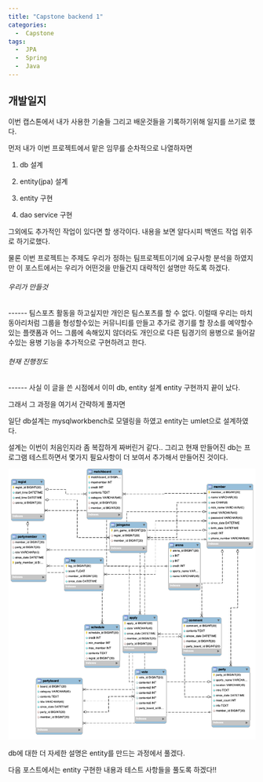 ```yaml
---
title: "Capstone backend 1"
categories:
  -  Capstone
tags:
  -  JPA
  -  Spring
  -  Java
---
```


개발일지
------
이번 캡스톤에서 내가 사용한 기술들 그리고 배운것들을 기록하기위해 일지를 쓰기로 했다.

먼저 내가 이번 프로젝트에서 맡은 임무를 순차적으로 나열하자면

1. db 설계

2. entity(jpa) 설계

3. entity 구현

4. dao service 구현 

그외에도 추가적인 작업이 있다면 할 생각이다. 내용을 보면 알다시피 백엔드 작업 위주로 하기로했다.

물론 이번 프로젝트는 주제도 우리가 정하는 팀프로젝트이기에 요구사항 분석을 하였지만 이 포스트에서는 우리가 어떤것을 만들건지 대략적인 설명만 하도록 하겠다.

<h6>우리가 만들것</h6>
------
팀스포츠 활동을 하고싶지만 개인은 팀스포츠를 할 수 없다. 이럴때 우리는 마치 동아리처럼 그룹을 형성할수있는 커뮤니티를 만들고 추가로 경기를 할 장소를 예약할수있는 플랫폼과 어느 그룹에 속해있지 않더라도 개인으로 다른 팀경기의 용병으로 들어갈수있는 용병 기능을 추가적으로 구현하려고 한다.


<h6>현재 진행정도 </h6>
------
사실 이 글을 쓴 시점에서 이미 db, entity 설계 entity 구현까지 끝이 났다. 

그래서 그 과정을 여기서 간략하게 풀자면

일단 db설계는 mysqlworkbench로 모델링을 하였고 entity는 umlet으로 설계하였다.

설계는 이번이 처음인지라 좀 복잡하게 짜버린거 같다.. 
그리고 현재 만들어진 db는 프로그램 테스트하면서 몇가지 필요사항이 더 보여서 추가해서 만들어진 것이다. 

![db](/assets/images/db.png)

db에 대한 더 자세한 설명은 entity를 만드는 과정에서 풀겠다.

다음 포스트에서는 entity 구현한 내용과 테스트 사항들을 풀도록 하겠다!!













